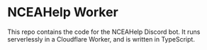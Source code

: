 # NCEAHelp Worker

This repo contains the code for the NCEAHelp Discord bot. It runs serverlessly in a Cloudflare Worker, and is written in TypeScript.
